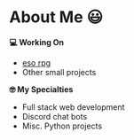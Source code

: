 # About Me 😃

**💻 Working On**

- [eso rpg](https://github.com/UCYT5040/eso-rpg)
- Other small projects

**🤓 My Specialties**

- Full stack web development
- Discord chat bots
- Misc. Python projects
